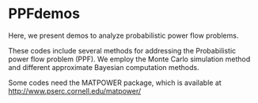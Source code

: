 # PPFdemos
Here, we present demos to analyze probabilistic power flow problems.

These codes include several methods for addressing the Probabilistic power flow
problem (PPF). We employ the Monte Carlo simulation method and different 
approximate Bayesian computation methods.

Some codes need the MATPOWER package, which is available at 
http://www.pserc.cornell.edu/matpower/
